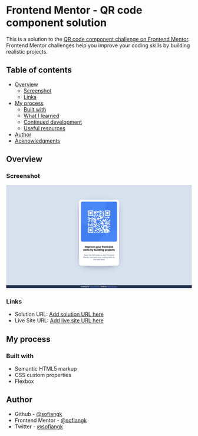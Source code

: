 # Frontend Mentor - QR code component solution

This is a solution to the [QR code component challenge on Frontend Mentor](https://www.frontendmentor.io/challenges/qr-code-component-iux_sIO_H). Frontend Mentor challenges help you improve your coding skills by building realistic projects. 

## Table of contents

- [Overview](#overview)
  - [Screenshot](#screenshot)
  - [Links](#links)
- [My process](#my-process)
  - [Built with](#built-with)
  - [What I learned](#what-i-learned)
  - [Continued development](#continued-development)
  - [Useful resources](#useful-resources)
- [Author](#author)
- [Acknowledgments](#acknowledgments)

## Overview

### Screenshot

![](./images/fementor-qr-code-component.png)

### Links

- Solution URL: [Add solution URL here](https://github.com/Sofiangk/fementor-qr-code-component.git)
- Live Site URL: [Add live site URL here](https://sofiangk.github.io/fementor-qr-code-component/)

## My process

### Built with

- Semantic HTML5 markup
- CSS custom properties
- Flexbox

## Author

- Github - [@sofiangk](https://github.com/Sofiangk/)
- Frontend Mentor - [@sofiangk](https://www.frontendmentor.io/profile/sofiangk)
- Twitter - [@sofiangk](https://www.twitter.com/sofiangk)
